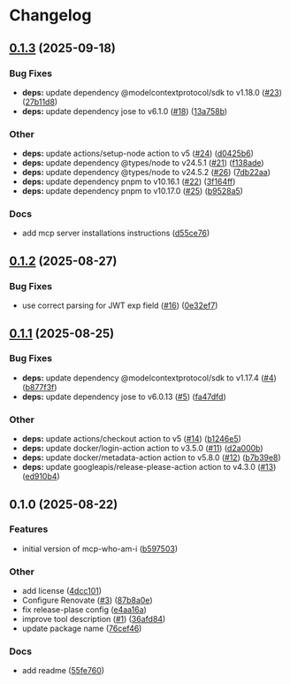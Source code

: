 # Changelog

## [0.1.3](https://github.com/hyprmcp/mcp-who-am-i/compare/v0.1.2...v0.1.3) (2025-09-18)


### Bug Fixes

* **deps:** update dependency @modelcontextprotocol/sdk to v1.18.0 ([#23](https://github.com/hyprmcp/mcp-who-am-i/issues/23)) ([27b11d8](https://github.com/hyprmcp/mcp-who-am-i/commit/27b11d8f125e416f11e33e00dbb32c7f0d95279c))
* **deps:** update dependency jose to v6.1.0 ([#18](https://github.com/hyprmcp/mcp-who-am-i/issues/18)) ([13a758b](https://github.com/hyprmcp/mcp-who-am-i/commit/13a758b64af66ceccf228323f627a53672417529))


### Other

* **deps:** update actions/setup-node action to v5 ([#24](https://github.com/hyprmcp/mcp-who-am-i/issues/24)) ([d0425b6](https://github.com/hyprmcp/mcp-who-am-i/commit/d0425b6f784ff5fd311716658aeecffff4331caf))
* **deps:** update dependency @types/node to v24.5.1 ([#21](https://github.com/hyprmcp/mcp-who-am-i/issues/21)) ([f138ade](https://github.com/hyprmcp/mcp-who-am-i/commit/f138ade2bddc269c65dd1322d5fdbe3ace688e5a))
* **deps:** update dependency @types/node to v24.5.2 ([#26](https://github.com/hyprmcp/mcp-who-am-i/issues/26)) ([7db22aa](https://github.com/hyprmcp/mcp-who-am-i/commit/7db22aa759da8613f31a03af7879f96d6834c1f2))
* **deps:** update dependency pnpm to v10.16.1 ([#22](https://github.com/hyprmcp/mcp-who-am-i/issues/22)) ([3f164ff](https://github.com/hyprmcp/mcp-who-am-i/commit/3f164ff7e4b723211125376f3ceda6b3a7d68602))
* **deps:** update dependency pnpm to v10.17.0 ([#25](https://github.com/hyprmcp/mcp-who-am-i/issues/25)) ([b9528a5](https://github.com/hyprmcp/mcp-who-am-i/commit/b9528a5f027dbeb49f22c6dc144af7853d2edcfb))


### Docs

* add mcp server installations instructions ([d55ce76](https://github.com/hyprmcp/mcp-who-am-i/commit/d55ce76bcb1f808805ff4329e782c74cce24606b))

## [0.1.2](https://github.com/hyprmcp/mcp-who-am-i/compare/v0.1.1...v0.1.2) (2025-08-27)


### Bug Fixes

* use correct parsing for JWT exp field ([#16](https://github.com/hyprmcp/mcp-who-am-i/issues/16)) ([0e32ef7](https://github.com/hyprmcp/mcp-who-am-i/commit/0e32ef76a074ce11e99756ee3cb1f7d19bd6d48e))

## [0.1.1](https://github.com/hyprmcp/mcp-who-am-i/compare/v0.1.0...v0.1.1) (2025-08-25)


### Bug Fixes

* **deps:** update dependency @modelcontextprotocol/sdk to v1.17.4 ([#4](https://github.com/hyprmcp/mcp-who-am-i/issues/4)) ([b877f3f](https://github.com/hyprmcp/mcp-who-am-i/commit/b877f3fcdec7d8e813af447fdbf46c818e070c58))
* **deps:** update dependency jose to v6.0.13 ([#5](https://github.com/hyprmcp/mcp-who-am-i/issues/5)) ([fa47dfd](https://github.com/hyprmcp/mcp-who-am-i/commit/fa47dfd7ed88fe4a78ad7ddde5a008c9aa8187d3))


### Other

* **deps:** update actions/checkout action to v5 ([#14](https://github.com/hyprmcp/mcp-who-am-i/issues/14)) ([b1246e5](https://github.com/hyprmcp/mcp-who-am-i/commit/b1246e5c9c151221c9fe7c304cf3d5d4184aca15))
* **deps:** update docker/login-action action to v3.5.0 ([#11](https://github.com/hyprmcp/mcp-who-am-i/issues/11)) ([d2a000b](https://github.com/hyprmcp/mcp-who-am-i/commit/d2a000b5e6c77f5f5499b75bb8885cbc39d2dc1f))
* **deps:** update docker/metadata-action action to v5.8.0 ([#12](https://github.com/hyprmcp/mcp-who-am-i/issues/12)) ([b7b39e8](https://github.com/hyprmcp/mcp-who-am-i/commit/b7b39e888cef15d01a4c904ca5c13110547a09cf))
* **deps:** update googleapis/release-please-action action to v4.3.0 ([#13](https://github.com/hyprmcp/mcp-who-am-i/issues/13)) ([ed910b4](https://github.com/hyprmcp/mcp-who-am-i/commit/ed910b4d524b66f5050fd0bd6d1c54675ccb171a))

## 0.1.0 (2025-08-22)


### Features

* initial version of mcp-who-am-i ([b597503](https://github.com/hyprmcp/mcp-who-am-i/commit/b597503b0495621e3a3c170a8dd4e036dcdae029))


### Other

* add license ([4dcc101](https://github.com/hyprmcp/mcp-who-am-i/commit/4dcc101da1d3506f847f0b2ea74b496ce844784a))
* Configure Renovate ([#3](https://github.com/hyprmcp/mcp-who-am-i/issues/3)) ([87b8a0e](https://github.com/hyprmcp/mcp-who-am-i/commit/87b8a0eaa0de45eb29516148170f540ca8583a8c))
* fix release-plase config ([e4aa16a](https://github.com/hyprmcp/mcp-who-am-i/commit/e4aa16a025d62f40f0134ed16f3fefdb3f2e91f7))
* improve tool description ([#1](https://github.com/hyprmcp/mcp-who-am-i/issues/1)) ([36afd84](https://github.com/hyprmcp/mcp-who-am-i/commit/36afd840deb82afc6cabb3a7af3a942dd5795ccb))
* update package name ([76cef46](https://github.com/hyprmcp/mcp-who-am-i/commit/76cef46e53f45f664410c91e1e0b3e736baa74d8))


### Docs

* add readme ([55fe760](https://github.com/hyprmcp/mcp-who-am-i/commit/55fe76071a5e355dac17bf45e9cef0bb1426397b))
